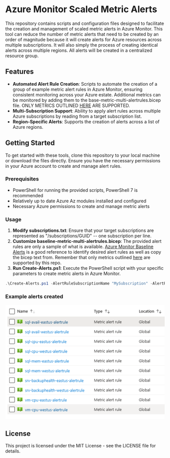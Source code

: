 # Azure Monitor Scaled Metric Alerts

This repository contains scripts and configuration files designed to facilitate the creation and management of scaled metric alerts in Azure Monitor. This tool can reduce the number of metric alerts that need to be created by an order of magnitude because it will create alerts for Azure resources across multiple subscriptions. It will also simply the process of creating identical alerts across multiple regions. All alerts will be created in a centralized resource group.

## Features

- **Automated Alert Rule Creation**: Scripts to automate the creation of a group of example metric alert rules in Azure Monitor, ensuring consistent monitoring across your Azure estate. Additional metrics can be monitored by adding them to the base-metric-multi-alertrules.bicep file. ONLY METRICS OUTLINED [HERE](https://learn.microsoft.com/en-us/azure/azure-monitor/alerts/alerts-types#monitor-multiple-resources-with-one-alert-rule) ARE SUPPORTED.
- **Multi-Subscription Support**: Ability to apply alert rules across multiple Azure subscriptions by reading from a target subscription list.
- **Region-Specific Alerts**: Supports the creation of alerts across a list of Azure regions.

## Getting Started

To get started with these tools, clone this repository to your local machine or download the files directly. Ensure you have the necessary permissions in your Azure account to create and manage alert rules.

### Prerequisites

- PowerShell for running the provided scripts, PowerShell 7 is recommended
- Relatively up to date Azure Az modules installed and configured
- Necessary Azure permissions to create and manage metric alerts

### Usage

1. **Modify subscriptions.txt**: Ensure that your target subscriptions are represented as "/subscriptions/GUID" -- one subscription per line.
2. **Customize baseline-metric-multi-alertrules.bicep**: The provided alert rules are only a sample of what is available. [Azure Monitor Baseline Alerts](https://aka.ms/amba) is a good reference to identify desired alert rules as well as copy the bicep text from. Remember that only metrics outlined [here](https://learn.microsoft.com/en-us/azure/azure-monitor/alerts/alerts-types#monitor-multiple-resources-with-one-alert-rule) are supported by this repo.
3. **Run Create-Alerts.ps1**: Execute the PowerShell script with your specific parameters to create metric alerts in Azure Monitor.
```powershell
.\Create-Alerts.ps1 -AlertRuleSubscriptionName "MySubscription" -AlertRuleResourceGroupName "MyResourceGroup" -TargetSubscriptionFile "C:\subscriptions.txt" -TargetResourceRegion @("eastus", "westus")
```
### Example alerts created
![example-alerts](https://github.com/marlobello/BicepTemplates/blob/main/AzureMonitor/example-alerts.png?raw=true)

## License

This project is licensed under the MIT License - see the LICENSE file for details.